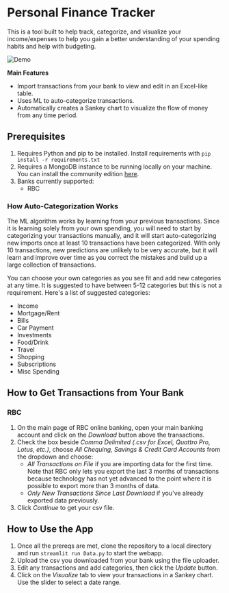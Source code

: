 # Personal Finance Tracker
This is a tool built to help track, categorize, and visualize your income/expenses to help you gain a better understanding of your spending habits and help with budgeting.

![Demo](https://user-images.githubusercontent.com/74384606/227802391-95b3ff2c-463b-4816-a607-cea2fdc0ed76.gif)

**Main Features**
- Import transactions from your bank to view and edit in an Excel-like table.
- Uses ML to auto-categorize transactions.
- Automatically creates a Sankey chart to visualize the flow of money from any time period.

## Prerequisites
1. Requires Python and pip to be installed. Install requirements with `pip install -r requirements.txt`
2. Requires a MongoDB instance to be running locally on your machine. You can install the community edition [here](https://www.mongodb.com/try/download/community).
3. Banks currently supported:
    - RBC

### How Auto-Categorization Works
The ML algorithm works by learning from your previous transactions. Since it is learning solely from your own spending, you will need to start by categorizing your transactions manually, and it will start auto-categorizing new imports once at least 10 transactions have been categorized. With only 10 transactions, new predictions are unlikely to be very accurate, but it will learn and improve over time as you correct the mistakes and build up a large collection of transactions.

You can choose your own categories as you see fit and add new categories at any time. It is suggested to have between 5-12 categories but this is not a requirement. Here's a list of suggested categories:
- Income
- Mortgage/Rent
- Bills
- Car Payment
- Investments
- Food/Drink
- Travel
- Shopping
- Subscriptions
- Misc Spending

## How to Get Transactions from Your Bank
### RBC
1. On the main page of RBC online banking, open your main banking account and click on the *Download* button above the transactions.
2. Check the box beside *Comma Delimited (.csv for Excel, Quattro Pro, Lotus, etc.)*, choose *All Chequing, Savings & Credit Card Accounts* from the dropdown and choose:
    - *All Transactions on File* if you are importing data for the first time. Note that RBC only lets you export the last 3 months of transactions because technology has not yet advanced to the point where it is possible to export more than 3 months of data.
    - *Only New Transactions Since Last Download* if you've already exported data previously.
3. Click *Continue* to get your csv file.

## How to Use the App
1. Once all the prereqs are met, clone the repository to a local directory and run `streamlit run Data.py` to start the webapp.
2. Upload the csv you downloaded from your bank using the file uploader.
3. Edit any transactions and add categories, then click the *Update* button.
4. Click on the *Visualize* tab to view your transactions in a Sankey chart. Use the slider to select a date range.
